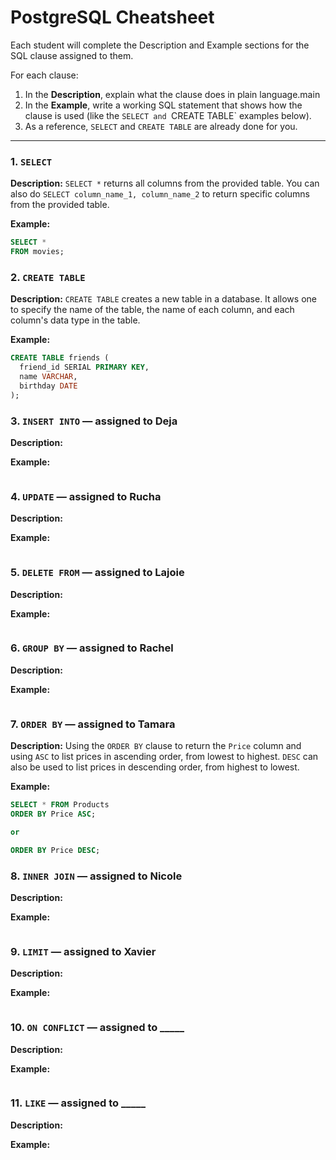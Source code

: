 # PostgreSQL Cheatsheet

Each student will complete the Description and Example sections for the SQL clause assigned to them.

For each clause:

1. In the **Description**, explain what the clause does in plain language.main
2. In the **Example**, write a working SQL statement that shows how the clause is used (like the `SELECT and `CREATE TABLE` examples below).
3. As a reference, `SELECT` and `CREATE TABLE` are already done for you.

---

### 1. `SELECT`
   
**Description:** `SELECT *` returns all columns from the provided table. You can also do `SELECT column_name_1, column_name_2` to return specific columns from the provided table.

**Example:**

```sql
SELECT *
FROM movies;
```

### 2. `CREATE TABLE`

**Description:** `CREATE TABLE` creates a new table in a database. It allows one to specify the name of the table, the name of each column, and each column's data type in the table.

**Example:**

```sql
CREATE TABLE friends (
  friend_id SERIAL PRIMARY KEY,
  name VARCHAR,
  birthday DATE
);
```

### 3. `INSERT INTO` — assigned to Deja

**Description:** 

**Example:**

```sql

```

### 4. `UPDATE` — assigned to Rucha

**Description:**

**Example:**

```sql

```

### 5. `DELETE FROM` — assigned to Lajoie

**Description:** 

**Example:**

```sql

```

### 6. `GROUP BY` — assigned to Rachel

**Description:**

**Example:**

```sql

```

### 7. `ORDER BY` — assigned to Tamara

**Description:** Using the `ORDER BY` clause to return the `Price` column and using `ASC` to list prices in ascending order, from lowest to highest. `DESC` can also be used to list prices in descending order, from highest to lowest.

**Example:**

```sql
SELECT * FROM Products
ORDER BY Price ASC;

or

ORDER BY Price DESC;
```

### 8. `INNER JOIN` — assigned to Nicole

**Description:**

**Example:**

```sql

```

### 9. `LIMIT` — assigned to Xavier

**Description:**

**Example:**

```sql

```

### 10. `ON CONFLICT` — assigned to _____

**Description:**

**Example:**

```sql

```

### 11. `LIKE` — assigned to _____

**Description:**

**Example:**

```sql

```
